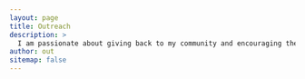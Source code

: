 ```yaml
---
layout: page 
title: Outreach
description: >
  I am passionate about giving back to my community and encouraging the next generation of scientists, as such I am always looking for outreach opportunities, whether that looks like public talks, going into classrooms or organizing community STEM activities. I am patricularly interested in activities that can reach a diverse audience as it is a well known issue that the demographics of scientists do not reflect the population of the world.
author: out
sitemap: false
---
```



